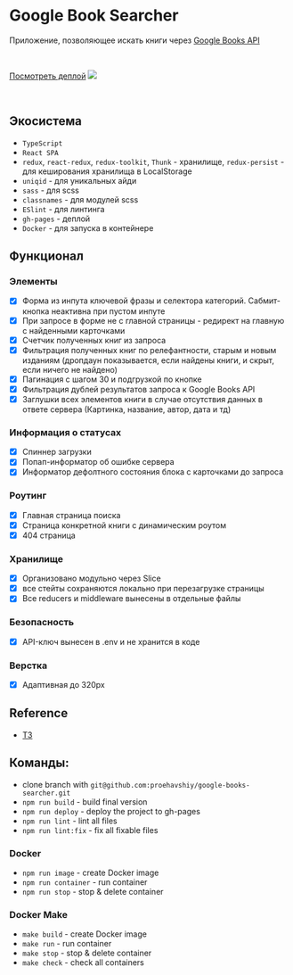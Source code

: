 # Google Book Searcher

Приложение, позволяющее искать книги через [Google Books API](https://developers.google.com/books)

<br />

[Посмотреть деплой](https://proehavshiy.github.io/google-books-searcher/)
![](https://github.com/proehavshiy/google-books-searcher/blob/main/demo.gif)

<br/>

## Экосистема
* `TypeScript`
* `React SPA`
* `redux`, `react-redux`, `redux-toolkit`, `Thunk` - хранилище, `redux-persist` - для кеширования хранилища в LocalStorage
* `uniqid` -  для уникальных айди
* `sass` -  для scss
* `classnames` - для модулей scss
* `ESlint` - для линтинга
* `gh-pages` - деплой
* `Docker` - для запуска в контейнере

## Функционал
### Элементы
- [x] Форма из инпута ключевой фразы и селектора категорий. Сабмит-кнопка неактивна при пустом инпуте
- [x] При запросе в форме не с главной страницы - редирект на главную с найденными карточками
- [x] Счетчик полученных книг из запроса
- [x] Фильтрация полученных книг по релефантности, старым и новым изданиям (дропдаун показывается, если найдены книги, и скрыт, если ничего не найдено)
- [x] Пагинация с шагом 30 и подгрузкой по кнопке
- [x] Фильтрация дублей результатов запроса к Google Books API
- [x] Заглушки всех элементов книги в случае отсутствия данных в ответе сервера (Картинка, название, автор, дата и тд)
### Информация о статусах 
- [x] Спиннер загрузки
- [x] Попап-информатор об ошибке сервера
- [x] Информатор дефолтного состояния блока с карточками до запроса 
### Роутинг
- [x] Главная страница поиска
- [x] Страница конкретной книги с динамическим роутом
- [x] 404 страница
### Хранилище
- [x] Организовано модульно через Slice
- [x] все стейты сохраняются локально при перезагрузке страницы
- [x] Все reducers и middleware вынесены в отдельные файлы
### Безопасность
- [x] API-ключ вынесен в .env и не хранится в коде
### Верстка
- [x] Адаптивная до 320px

## Reference
* [ТЗ](https://github.com/fugr-ru/frontend-javascript-test-2)

## Команды:
* clone branch with `git@github.com:proehavshiy/google-books-searcher.git`
* `npm run build` - build final version
* `npm run deploy` - deploy the project to gh-pages
* `npm run lint` - lint all files
* `npm run lint:fix` - fix all fixable files
### Docker
* `npm run image` - create Docker image
* `npm run container` - run container
* `npm run stop` - stop & delete container
### Docker Make
* `make build` - create Docker image
* `make run` - run container
* `make stop` - stop & delete container
* `make check` - check all containers


